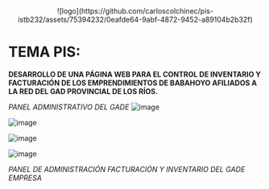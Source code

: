 <center>
![logo](https://github.com/carloscolchinec/pis-istb232/assets/75394232/0eafde64-9abf-4872-9452-a89104b2b32f)
</center>

# TEMA PIS: 
**DESARROLLO DE UNA PÁGINA WEB PARA EL CONTROL DE INVENTARIO Y FACTURACIÓN DE LOS EMPRENDIMIENTOS DE BABAHOYO AFILIADOS A LA RED DEL GAD PROVINCIAL DE LOS RÍOS.**

*PANEL ADMINISTRATIVO DEL GADE*
![image](https://github.com/carloscolchinec/pis-istb232/assets/75394232/42b6932f-a774-4854-8e0e-ff28a91ce5cf)

![image](https://github.com/carloscolchinec/pis-istb232/assets/75394232/6aae194a-3ef0-429d-94ae-8bb85467efb0)

![image](https://github.com/carloscolchinec/pis-istb232/assets/75394232/ba9f276b-4864-4150-b3fb-8f454361f56c)

![image](https://github.com/carloscolchinec/pis-istb232/assets/75394232/2aa686de-d2a6-423d-bf52-0713034588d5)


*PANEL DE ADMINISTRACIÓN FACTURACIÓN Y INVENTARIO DEL GADE EMPRESA*
 
